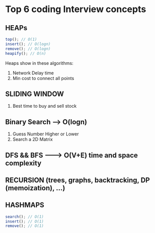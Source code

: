 # Top 6 coding Interview concepts

## HEAPs

```javascript
top(); // O(1)
insert(); // O(logn)
remove(); // O(logn)
heapify(); // O(n)
```

Heaps show in these algorithms:

1. Network Delay time
2. Min cost to connect all points

## SLIDING WINDOW

1. Best time to buy and sell stock

## Binary Search --> O(logn)

1. Guess Number Higher or Lower
2. Search a 2D Matrix

## DFS && BFS ---> O(V+E) time and space complexity

## RECURSION (trees, graphs, backtracking, DP (memoization), ...)

## HASHMAPS

```javascript
search(); // O(1)
insert(); // O(1)
remove(); // O(1)
```

